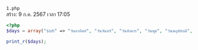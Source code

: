 `1.php`<br>
สร้าง: 9 ก.ค. 2567 เวลา 17:05<br>
```php
<?php
$days = array("sun" => "วันอาทิตย์", "วันจันทร์", "วันอังคาร", "วันพุธ", "วันพฤหัสบดี", "วันศุกร์", "วันเสาร์");

print_r($days);

```
